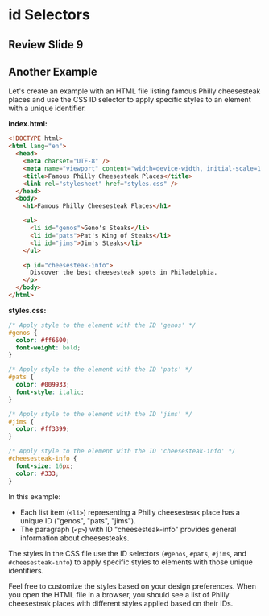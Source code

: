 # id Selectors

## Review Slide 9

## Another Example

Let's create an example with an HTML file listing famous Philly cheesesteak places and use the CSS ID selector to apply specific styles to an element with a unique identifier.

**index.html:**

```html
<!DOCTYPE html>
<html lang="en">
  <head>
    <meta charset="UTF-8" />
    <meta name="viewport" content="width=device-width, initial-scale=1.0" />
    <title>Famous Philly Cheesesteak Places</title>
    <link rel="stylesheet" href="styles.css" />
  </head>
  <body>
    <h1>Famous Philly Cheesesteak Places</h1>

    <ul>
      <li id="genos">Geno's Steaks</li>
      <li id="pats">Pat's King of Steaks</li>
      <li id="jims">Jim's Steaks</li>
    </ul>

    <p id="cheesesteak-info">
      Discover the best cheesesteak spots in Philadelphia.
    </p>
  </body>
</html>
```

**styles.css:**

```css
/* Apply style to the element with the ID 'genos' */
#genos {
  color: #ff6600;
  font-weight: bold;
}

/* Apply style to the element with the ID 'pats' */
#pats {
  color: #009933;
  font-style: italic;
}

/* Apply style to the element with the ID 'jims' */
#jims {
  color: #ff3399;
}

/* Apply style to the element with the ID 'cheesesteak-info' */
#cheesesteak-info {
  font-size: 16px;
  color: #333;
}
```

In this example:

- Each list item (`<li>`) representing a Philly cheesesteak place has a unique ID ("genos", "pats", "jims").
- The paragraph (`<p>`) with ID "cheesesteak-info" provides general information about cheesesteaks.

The styles in the CSS file use the ID selectors (`#genos`, `#pats`, `#jims`, and `#cheesesteak-info`) to apply specific styles to elements with those unique identifiers.

Feel free to customize the styles based on your design preferences. When you open the HTML file in a browser, you should see a list of Philly cheesesteak places with different styles applied based on their IDs.
